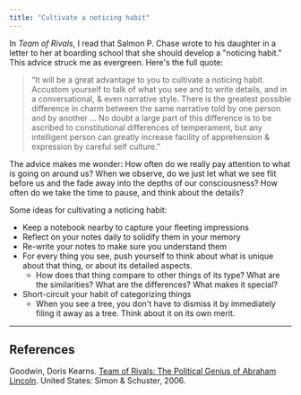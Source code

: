 ```yaml
---
title: "Cultivate a noticing habit"
---
```


In _Team of Rivals_, I read that Salmon P. Chase wrote to his daughter in a letter to her at boarding school that she should develop a "noticing habit." This advice struck me as evergreen. Here's the full quote:

> “It will be a great advantage to you to cultivate a noticing habit. Accustom yourself to talk of what you see and to write details, and in a conversational, & even narrative style. There is the greatest possible difference in charm between the same narrative told by one person and by another ... No doubt a large part of this difference is to be ascribed to constitutional differences of temperament, but any intelligent person can greatly increase facility of apprehension & expression by careful self culture.”

The advice makes me wonder: How often do we really pay attention to what is going on around us? When we observe, do we just let what we see flit before us and the fade away into the depths of our consciousness? How often do we take the time to pause, and think about the details?

Some ideas for cultivating a noticing habit:

- Keep a notebook nearby to capture your fleeting impressions
- Reflect on your notes daily to solidify them in your memory
- Re-write your notes to make sure you understand them
- For every thing you see, push yourself to think about what is unique about that thing, or about its detailed aspects.
	- How does that thing compare to other things of its type? What are the similarities? What are the differences? What makes it special?
- Short-circuit your habit of categorizing things
	- When you see a tree, you don't have to dismiss it by immediately filing it away as a tree. Think about it on its own merit.

---

## References

Goodwin, Doris Kearns. [Team of Rivals: The Political Genius of Abraham Lincoln](https://www.amazon.com/Team-Rivals-Political-Abraham-Lincoln/dp/0743270754). United States: Simon & Schuster, 2006.